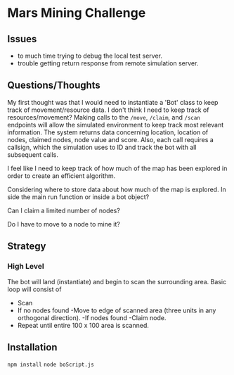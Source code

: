 # Mars Mining Challenge

## Issues

- to much time trying to debug the local test server.
- trouble getting return response from remote simulation server.

## Questions/Thoughts

My first thought was that I would need to instantiate a 'Bot' class to keep track of movement/resource data. I don't think I need to keep track of resources/movement? Making calls to the  `/move`, `/claim`, and `/scan` endpoints will allow the simulated environment to keep track most relevant information. The system returns data concerning location, location of nodes, claimed nodes, node value and score. Also, each call requires a callsign, which the simulation uses to ID and track the bot with all subsequent calls.

I feel like I need to keep track of how much of the map has been explored in order to create an efficient algorithm.

Considering where to store data about how much of the map is explored. In side the main run function or inside a bot object?

Can I claim a limited number of nodes?

Do I have to move to a node to mine it?

## Strategy

### High Level

The bot will land (instantiate) and begin to scan the surrounding area. Basic loop will consist of

- Scan
- If no nodes found
  -Move to edge of scanned area (three units in any orthogonal direction).
-If nodes found
  -Claim node.
- Repeat until entire 100 x 100 area is scanned.

## Installation

`npm install`
`node boScript.js`
